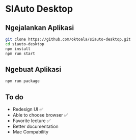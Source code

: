 # SIAuto Desktop

## Ngejalankan Aplikasi
```bash
git clone https://github.com/oktoala/siauto-desktop.git
cd siauto-desktop
npm install
npm run start
```

## Ngebuat Aplikasi
```bash
npm run package
```

## To do
+ Redesign UI ✅
+ Able to choose browser ✅
+ Favorite lecture ✅
+ Better documentation
+ Mac Compability
